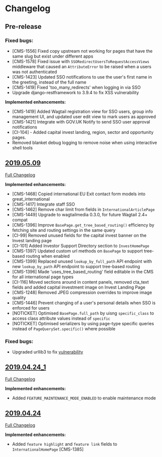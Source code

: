 # Changelog

## Pre-release

### Fixed bugs:

- [CMS-1556] Fixed copy upstream not working for pages that have the same slug but exist under different apps
- [CMS-1578] Fixed issue with `SSORedirectUsersToRequestAccessViews` middleware that caused an `AttributeError` to be raised when a users was not authenticated
- [CMS-1423] Updated SSO notifications to use the user's first name in the greeting, instead of the full name
- [CMS-1419] Fixed 'too_many_redirects' when logging in via SSO
- Upgrade django-restframework to 3.9.4 to fix XSS vulnerability


**Implemented enhancements:**

- [CMS-1419] Added Wagtail registration view for SSO users, group info management UI, and updated user edit view to mark users as approved
- [CMS-1421] Integrate with GOV.UK Notify to send SSO user approval notifications
- [CI-104] - Added capital invest landing, region, sector and opportunity pages.
- Removed blanket debug logging to remove noise when using interactive shell tools


## [2019.05.09](https://github.com/uktrade/directory-cms/releases/tag/2019.05.09)
[Full Changelog](https://github.com/uktrade/directory-cms/compare/2019.04.24_1...2019.05.09)

**Implemented enhancements:**

- [CMS-1468] Copied international EU Exit contact form models into great_international
- [CMS-1417] Integrate staff SSO
- [CMS-1462] Remove char limit from fields in `InternationalArticlePage`
- [CMS-1449] Upgrade to wagtailmedia 0.3.0, for future Wagtail 2.4+ compat
- [CMS-1396] Improve `BasePage.get_tree_based_routing()` efficiency by fetching site and routing settings in the same query
- [CI-99] Removed unused fields for the capital invest banner on the Invest landing page
- [CI-101] Added Investor Support Directory section to `InvestHomePage`
- [CMS-1397] Updated custom url methods on `BasePage` to support tree-based routing when enabled
- [CMS-1399] Replaced unused `lookup_by_full_path` API endpoint with new `lookup_by_path` API endpoint to support tree-based routing
- [CMS-1396] Made 'uses_tree_based_routing' field editable in the CMS for all international page types
- [CI-116] Moved sections around in content panels, removed cta_text fields and added capital investment image on Invest Landing Page
- [CMS-1248] Removed JPEG compression overrides to improve image quality
- [CMS-1446] Prevent changing of a user's personal details when SSO is enforced for users
- [NOTICKET] Optimised `BasePage.full_path` by uisng `specific_class` to access class attribute values instead of `specific`
- [NOTICKET] Optimised serializers by using page-type specific queries instead of `PageQuerySet.specific()` where possible


### Fixed bugs:

- Upgraded urllib3 to fix [vulnerability](https://nvd.nist.gov/vuln/detail/CVE-2019-11324)


## [2019.04.24_1](https://github.com/uktrade/directory-cms/releases/tag/2019.04.24_1)
[Full Changelog](https://github.com/uktrade/directory-cms/compare/2019.04.24...2019.04.24_1)

**Implemented enhancements:**

- Added `FEATURE_MAINTENANCE_MODE_ENABLED` to enable maintenance mode


## [2019.04.24](https://github.com/uktrade/directory-cms/releases/tag/2019.04.24)
[Full Changelog](https://github.com/uktrade/directory-cms/compare/2019.04.10...2019.04.24)

**Implemented enhancements:**

- Added `feature highlight` and `feature link` fields to `InternationalHomePage` [CMS-1385]
